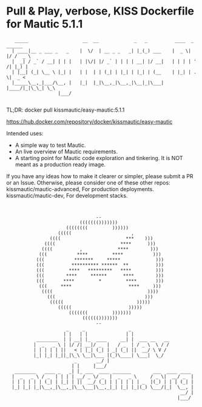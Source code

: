 # Pull & Play, verbose, KISS Dockerfile for Mautic 5.1.1

```
   _____                    __  __             _   _          ____  _  ______  
  | ____|__ _ ___ _   _    |  \/  | __ _ _   _| |_(_) ___    |  _ \| |/ /  _ \ 
  |  _| / _` / __| | | |   | |\/| |/ _` | | | | __| |/ __|   | | | | ' /| |_) |
  | |__| (_| \__ \ |_| |   | |  | | (_| | |_| | |_| | (__    | |_| | . \|  _ <
  |_____\__,_|___/\__, |   |_|  |_|\__,_|\__,_|\__|_|\___|   |____/|_|\_\_| \_\
                   |___/
                   
```
TL;DR: docker pull kissmautic/easy-mautic:5.1.1

https://hub.docker.com/repository/docker/kissmautic/easy-mautic



 Intended uses: 
 - A simple way to test Mautic.
 - An live overview of Mautic requirements.
 - A starting point for Mautic code exploration and tinkering.
 It is NOT meant as a production ready image.

 If you have any ideas how to make it clearer or simpler, please submit a PR or an Issue.
 Otherwise, please consider one of these other repos: 
 kissmautic/mautic-advanced, For production deployments.
 kissmautic/mautic-dev, For development stacks.
```


                                 --                                   
                           ((((((()))))))                              
                      ((((((((         ))))))                          
                   (((((                      ,                     
                ((((                        ***    )))                  
              ((((                        ****      )))           
             ((((          ,             ****        )))                 
            (((           ****         ****           )))              
           (((           *******     *****             )))             
           (((          ********** ******  **          )))             
           (((         ****   *********   ****         )))             
           (((        ****     ******      ****        )))             
           (((       ****         *         ****       )))             
            (((     ****                     ****     )))              
             ((((                                   ))))               
               (((                                 )))                 
                (((((                           )))))                  
                   (((((                     )))))                     
                       (((((((         )))))))                        
                            (((((()))))))                              
                                 --                                   
                      _     _                _                   
                     | |   | |              | |                  
           ________  | | __| |_  ____     __| |  ___ __   __     
          |  _   _ \ | |/ /| __|/ _  |   / _  | / _ \  \ / /           
          | | | | | ||   < | |_| (_| | _| (_| ||  __/ \ V /      
          |_| |_| |_||_|\_\ \__|\___ |(_)\____| \___|  \_/       
                         _       __/ |                           
                        | |     |___/                            
   ________   ____ _   _| |_ ___  ____ _______        ___  ____ ____ 
  |  _   _ \ / _  | | | | __/ _ \/ _  |  _   _ \     / _ \|  __/ _  |
  | | | | | | (_| | |_| | ||  __/ (_| | | | | | | _  |(_) | | | (_| |
  |_| |_| |_|\__,_|\__,_|\__\___|\__,_|_| |_| |_|(_) \___/|_|  \__, |
                                                                __/ |
                                                               |___/ 
                                                                         
```


